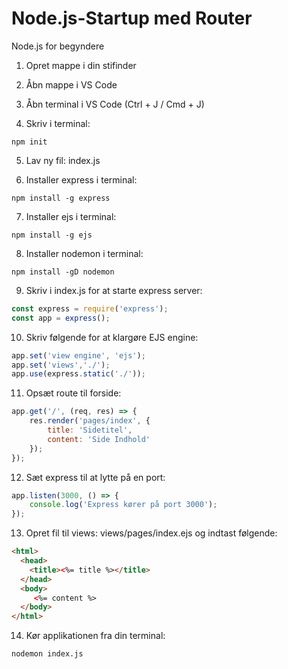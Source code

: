 # Node.js-Startup med Router
Node.js for begyndere

1. Opret mappe i din stifinder

2. Åbn mappe i VS Code

3. Åbn terminal i VS Code (Ctrl + J / Cmd + J)

4. Skriv i terminal: 
```
npm init
```

5. Lav ny fil: index.js

6. Installer express i terminal:
```
npm install -g express
```
7. Installer ejs i terminal:
```
npm install -g ejs
```
8. Installer nodemon i terminal:
```
npm install -gD nodemon
```
9. Skriv i index.js for at starte express server:
```javascript
const express = require('express');
const app = express();
```
10. Skriv følgende for at klargøre EJS engine:
```javascript
app.set('view engine', 'ejs');
app.set('views','./');
app.use(express.static('./'));
```
11. Opsæt route til forside:
```javascript
app.get('/', (req, res) => {
    res.render('pages/index', {
        title: 'Sidetitel',
        content: 'Side Indhold'
    });
});
```
12. Sæt express til at lytte på en port:
```javascript
app.listen(3000, () => {
    console.log('Express kører på port 3000');
});
```
13. Opret fil til views: views/pages/index.ejs og indtast følgende:
```html
<html>
  <head>
    <title><%= title %></title>
  </head>
  <body>
     <%= content %>
  </body>
</html>
```
14. Kør applikationen fra din terminal:
```
nodemon index.js
```

